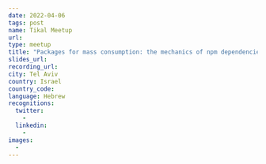 ```yaml
---
date: 2022-04-06
tags: post
name: Tikal Meetup
url: 
type: meetup
title: "Packages for mass consumption: the mechanics of npm dependencies"
slides_url:
recording_url:
city: Tel Aviv
country: Israel
country_code: 
language: Hebrew
recognitions:
  twitter:
    - 
  linkedin:
    - 
images:
  - 
---
```

